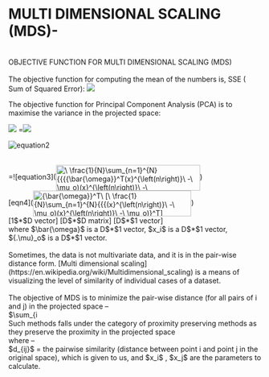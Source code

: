 # MULTI DIMENSIONAL SCALING (MDS)- 
<br>
OBJECTIVE FUNCTION FOR MULTI DIMENSIONAL SCALING (MDS)
<br>
<br>
The objective function for computing the mean of the numbers is, SSE ( Sum of Squared Error):

<img src="https://render.githubusercontent.com/render/math?math=J\left(m\right)=\sum_{i=1}^{N}\left(m-x_i\right)^2">

The objective function for Principal Component Analysis (PCA) is to maximise the variance in the projected space:
<br>

<img src="https://render.githubusercontent.com/render/math?math=J\left(\bar{\omega}\right)">
=<img src="https://render.githubusercontent.com/render/math?math=\ \frac{1}{N}\sum_{n=1}^{N}\left(\bar{\omega}.x^{\left(n\right)}\ -\ \bar{\omega}{.\mu}_o\right)^2">

![equation2](<img src="http://www.sciweavers.org/tex2img.php?eq=%5C%20%5Cfrac%7B1%7D%7BN%7D%5Csum_%7Bn%3D1%7D%5E%7BN%7D%5Cleft%28%5Cbar%7B%5Comega%7D.x%5E%7B%5Cleft%28n%5Cright%29%7D%5C%20-%5C%20%5Cbar%7B%5Comega%7D%7B.%5Cmu%7D_o%5Cright%29%5E2&bc=White&fc=Black&im=jpg&fs=12&ff=arev&edit=0" align="center" border="0" alt="\ \frac{1}{N}\sum_{n=1}^{N}\left(\bar{\omega}.x^{\left(n\right)}\ -\ \bar{\omega}{.\mu}_o\right)^2" width="190" height="51" />)

<br>
=![equation3](<img src="http://www.sciweavers.org/tex2img.php?eq=%5C%20%5Cfrac%7B1%7D%7BN%7D%5Csum_%7Bn%3D1%7D%5E%7BN%7D%7B%7B%7B%7B%5Cbar%7B%5Comega%7D%7D%5ET%28x%7D%5E%7B%5Cleft%28n%5Cright%29%7D%5C%20-%5C%20%5Cmu_o%29%28x%7D%5E%7B%5Cleft%28n%5Cright%29%7D%5C%20-%5C%20%5Cmu_o%29%7D%5ET%5Cbar%7B%5Comega%7D&bc=White&fc=Black&im=jpg&fs=12&ff=arev&edit=0" align="center" border="0" alt="\ \frac{1}{N}\sum_{n=1}^{N}{{{{\bar{\omega}}^T(x}^{\left(n\right)}\ -\ \mu_o)(x}^{\left(n\right)}\ -\ \mu_o)}^T\bar{\omega}" width="287" height="51" />)

<br>
[eqn4](<img src="http://www.sciweavers.org/tex2img.php?eq=%7B%5Cbar%7B%5Comega%7D%7D%5ET%5C%20%5B%5C%20%5Cfrac%7B1%7D%7BN%7D%5Csum_%7Bn%3D1%7D%5E%7BN%7D%7B%7B%7B%28x%7D%5E%7B%5Cleft%28n%5Cright%29%7D%5C%20-%5C%20%5Cmu_o%29%28x%7D%5E%7B%5Cleft%28n%5Cright%29%7D%5C%20-%5C%20%5Cmu_o%29%7D%5ET%5D%7B%5Comega%7D&bc=White&fc=Black&im=jpg&fs=12&ff=arev&edit=0" align="center" border="0" alt="{\bar{\omega}}^T\ [\ \frac{1}{N}\sum_{n=1}^{N}{{{(x}^{\left(n\right)}\ -\ \mu_o)(x}^{\left(n\right)}\ -\ \mu_o)}^T]{\omega}" width="315" height="51" />)

<br>
[1$*$D vector]	         [D$*$D matrix] 	 [D$*$1 vector]	
<br>
where $\bar{\omega}$ is a D$*$1 vector,  $x_i$ is a D$*$1 vector, ${.\mu}_o$ is a D$*$1 vector.
<br>
<br>
Sometimes, the data is not multivariate data, and it is in the pair-wise distance form. [Multi dimensional scaling](https://en.wikipedia.org/wiki/Multidimensional_scaling) is a means of visualizing the level of similarity of individual cases of a dataset.
<mds1>
<br>
<br>
The objective of MDS is to minimize the pair-wise distance (for all pairs of i and j) in the projected space –
<br>
$\sum_{i<j}\left(d_{ij}-\delta_{ij}\right)^2$  = $\sum_{i<j}\left(d_{ij}-||x_i-x_j||\right)^2$
<br><br>
Such methods falls under the category of proximity preserving methods as they preserve the proximity in the projected space 
<br>
where –
<br>
 $d_{ij}$ = the pairwise similarity (distance between point i and point j in the original space), which is given to us, and $x_i$ , $x_j$ are the parameters to calculate.

